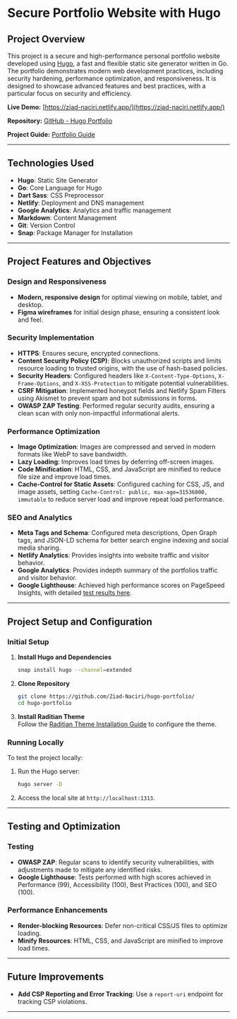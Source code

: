# Secure Portfolio Website with Hugo

## Project Overview

This project is a secure and high-performance personal portfolio website developed using [Hugo](https://gohugo.io/), a fast and flexible static site generator written in Go. The portfolio demonstrates modern web development practices, including security hardening, performance optimization, and responsiveness. It is designed to showcase advanced features and best practices, with a particular focus on security and efficiency.

**Live Demo:** [https://ziad-naciri.netlify.app/](https://ziad-naciri.netlify.app/)  

**Repository:** [GitHub - Hugo Portfolio](https://github.com/Ziad-Naciri/hugo-portfolio/)  

**Project Guide:** [Portfolio Guide](https://github.com/Ziad-Naciri/portfolio-guide)  

---

## Technologies Used
- **Hugo**: Static Site Generator
- **Go**: Core Language for Hugo
- **Dart Sass**: CSS Preprocessor
- **Netlify**: Deployment and DNS management
- **Google Analytics**: Analytics and traffic management
- **Markdown**: Content Management
- **Git**: Version Control
- **Snap**: Package Manager for Installation

---

## Project Features and Objectives

### Design and Responsiveness
- **Modern, responsive design** for optimal viewing on mobile, tablet, and desktop.
- **Figma wireframes** for initial design phase, ensuring a consistent look and feel.

### Security Implementation
- **HTTPS**: Ensures secure, encrypted connections.
- **Content Security Policy (CSP)**: Blocks unauthorized scripts and limits resource loading to trusted origins, with the use of hash-based policies.
- **Security Headers**: Configured headers like `X-Content-Type-Options`, `X-Frame-Options`, and `X-XSS-Protection` to mitigate potential vulnerabilities.
- **CSRF Mitigation**: Implemented honeypot fields and Netlify Spam Filters using Akismet to prevent spam and bot submissions in forms.
- **OWASP ZAP Testing**: Performed regular security audits, ensuring a clean scan with only non-impactful informational alerts.

### Performance Optimization
- **Image Optimization**: Images are compressed and served in modern formats like WebP to save bandwidth.
- **Lazy Loading**: Improves load times by deferring off-screen images.
- **Code Minification**: HTML, CSS, and JavaScript are minified to reduce file size and improve load times.
- **Cache-Control for Static Assets**: Configured caching for CSS, JS, and image assets, setting `Cache-Control: public, max-age=31536000, immutable` to reduce server load and improve repeat load performance.

### SEO and Analytics
- **Meta Tags and Schema**: Configured meta descriptions, Open Graph tags, and JSON-LD schema for better search engine indexing and social media sharing.
- **Netlify Analytics**: Provides insights into website traffic and visitor behavior.
- **Google Analytics**: Provides indepth summary of the portfolios traffic and visitor behavior.
- **Google Lighthouse**: Achieved high performance scores on PageSpeed Insights, with detailed [test results here](https://pagespeed.web.dev/analysis/https-ziad-naciri-netlify-app/wykzch4isv?form_factor=desktop).

---

## Project Setup and Configuration

### Initial Setup
1. **Install Hugo and Dependencies**  
   ```bash
   snap install hugo --channel=extended
   ```
2. **Clone Repository**  
   ```bash
   git clone https://github.com/Ziad-Naciri/hugo-portfolio/
   cd hugo-portfolio
   ```
3. **Install Raditian Theme**  
   Follow the [Raditian Theme Installation Guide](https://github.com/radity/raditian-free-hugo-theme) to configure the theme.

### Running Locally
To test the project locally:
1. Run the Hugo server:
   ```bash
   hugo server -D
   ```
2. Access the local site at `http://localhost:1313`.

---

## Testing and Optimization

### Testing
- **OWASP ZAP**: Regular scans to identify security vulnerabilities, with adjustments made to mitigate any identified risks.
- **Google Lighthouse**: Tests performed with high scores achieved in Performance (99), Accessibility (100), Best Practices (100), and SEO (100).

### Performance Enhancements
- **Render-blocking Resources**: Defer non-critical CSS/JS files to optimize loading.
- **Minify Resources**: HTML, CSS, and JavaScript are minified to improve load times.

---

## Future Improvements
- **Add CSP Reporting and Error Tracking**: Use a `report-uri` endpoint for tracking CSP violations.
---

